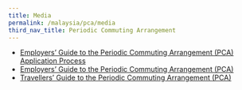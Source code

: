 ```yaml
---
title: Media
permalink: /malaysia/pca/media
third_nav_title: Periodic Commuting Arrangement
---
```


- <a href="/pdf/pca-application-process.pdf" target="_blank">Employers’ Guide to the Periodic Commuting Arrangement (PCA) Application Process</a>
- <a href="/pdf/pca-employers-guide.pdf" target="_blank">Employers’ Guide to the Periodic Commuting Arrangement (PCA)</a>
- <a href="/pdf/pca-travellers-guide.pdf" target="_blank">Travellers’ Guide to the Periodic Commuting Arrangement (PCA)</a>
